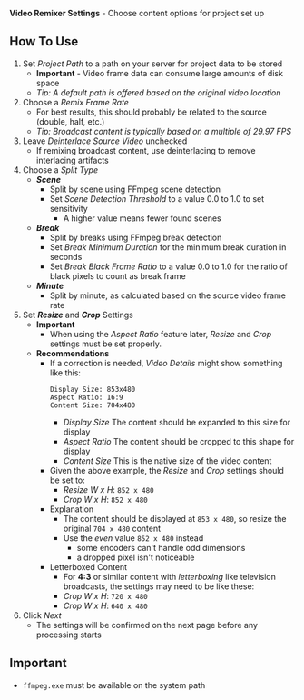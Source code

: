 **Video Remixer Settings** - Choose content options for project set up

## How To Use
1. Set _Project Path_ to a path on your server for project data to be stored
    - **Important** - Video frame data can consume large amounts of disk space
    - _Tip: A default path is offered based on the original video location_
1. Choose a _Remix Frame Rate_
    - For best results, this should probably be related to the source (double, half, etc.)
    - _Tip: Broadcast content is typically based on a multiple of 29.97 FPS_
1. Leave _Deinterlace Source Video_ unchecked
    - If remixing broadcast content, use deinterlacing to remove interlacing artifacts
1. Choose a _Split Type_
    - **_Scene_**
        - Split by scene using FFmpeg scene detection
        - Set _Scene Detection Threshold_ to a value 0.0 to 1.0 to set sensitivity
            - A higher value means fewer found scenes
    - **_Break_**
        - Split by breaks using FFmpeg break detection
        - Set _Break Minimum Duration_ for the minimum break duration in seconds
        - Set _Break Black Frame Ratio_ to a value 0.0 to 1.0 for the ratio of black pixels to count as break frame
    - **_Minute_**
        - Split by minute, as calculated based on the source video frame rate
1. Set **_Resize_** and **_Crop_** Settings
    - **Important**
        - When using the _Aspect Ratio_ feature later, _Resize_ and _Crop_ settings must be set properly.
    - **Recommendations**
        - If a correction is needed, _Video Details_ might show something like this:
            ```
            Display Size: 853x480
            Aspect Ratio: 16:9
            Content Size: 704x480
            ```
            - _Display Size_ The content should be expanded to this size for display
            - _Aspect Ratio_ The content should be cropped to this shape for display
            - _Content Size_ This is the native size of the video content
        - Given the above example, the _Resize_ and _Crop_ settings should be set to:
            - _Resize W x H_: `852 x 480`
            - _Crop W x H_: `852 x 480`
        - Explanation
            - The content should be displayed at `853 x 480`, so resize the original `704 x 480` content
            - Use the _even_ value `852 x 480` instead
                - some encoders can't handle odd dimensions
                - a dropped pixel isn't noticeable
        - Letterboxed Content
            - For **4:3** or similar content with _letterboxing_ like television broadcasts, the settings may need to be like these:
            - _Crop W x H_: `720 x 480`
            - _Crop W x H_: `640 x 480`
1. Click _Next_
    - The settings will be confirmed on the next page before any processing starts

## Important
- `ffmpeg.exe` must be available on the system path
